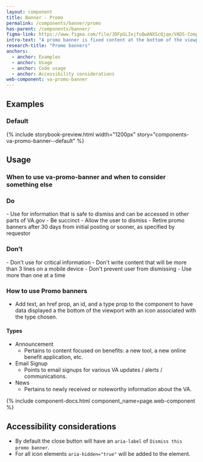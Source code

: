 ```yaml
---
layout: component
title: Banner - Promo
permalink: /components/banner/promo
has-parent: /components/banner/
figma-link: https://www.figma.com/file/JDFpGLIojfuQwANXScQjqe/VADS-Component-Example-Library?type=design&node-id=1173%3A5043&mode=design&t=vNilCSI60pQBiKkM-1
intro-text: "A promo banner is fixed content at the bottom of the viewport used for dismissible announcements such as new tools, news, etc."
research-title: "Promo banners"
anchors:
  - anchor: Examples
  - anchor: Usage
  - anchor: Code usage
  - anchor: Accessibility considerations
web-component: va-promo-banner
---
```


## Examples

### Default

{% include storybook-preview.html width="1200px" story="components-va-promo-banner--default" %}

## Usage

### When to use va-promo-banner and when to consider something else

<div class="do-dont">
<div class="do-dont__do">
<h3 class="do-dont__heading">Do</h3>
<div class="do-dont__content" markdown="1">
- Use for information that is safe to dismiss and can be accessed in other parts of VA.gov
- Be succinct
- Allow the user to dismiss
- Retire promo banners after 30 days from initial posting or sooner, as specified by requestor
</div>
</div>
<div class="do-dont__dont">
<h3 class="do-dont__heading">Don’t</h3>
<div class="do-dont__content" markdown="1">
- Don't use for critical information
- Don't write content that will be more than 3 lines on a mobile device
- Don't prevent user from dismissing
- Use more than one at a time
</div>
</div>
</div>

### How to use Promo banners
-  Add text, an href prop, an id, and a type prop to the component to have data displayed a the bottom of the viewport with an icon associated with the type chosen.

#### Types

- Announcement
    - Pertains to content focused on benefits: a new tool, a new online benefit application, etc.
- Email Signup
    - Points to email signups for various VA updates / alerts / communications.
- News
    - Pertains to newly received or noteworthy information about the VA.

{% include component-docs.html component_name=page.web-component %}

## Accessibility considerations

- By default the close button will have an `aria-label` of `Dismiss this promo banner`. 
- For all icon elements `aria-hidden="true"` will be added to the element.